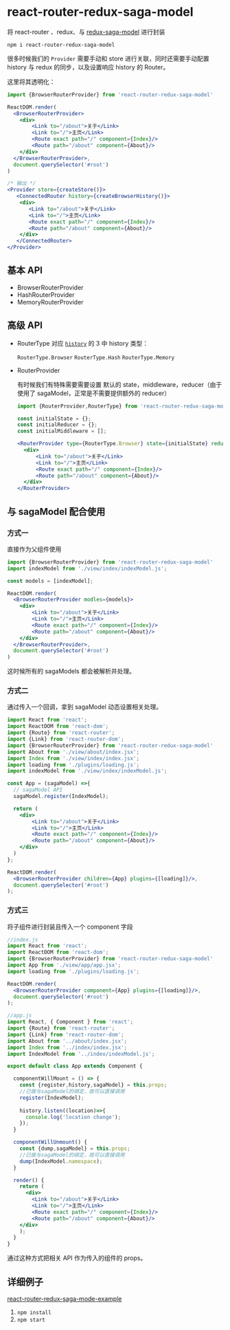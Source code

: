 # react-router-redux-saga-model
将 react-router 、redux、与 [redux-saga-model](https://github.com/tomsonTang/redux-saga-model) 进行封装

`npm i react-router-redux-saga-model`

很多时候我们的 `Provider` 需要手动和 store 进行关联，同时还需要手动配置 history 与 redux 的同步，以及设置响应 history 的 Router。

这里将其透明化：

```jsx
import {BrowserRouterProvider} from 'react-router-redux-saga-model'

ReactDOM.render(
  <BrowserRouterProvider>
    <div>
        <Link to="/about">关于</Link>
        <Link to="/">主页</Link>
        <Route exact path="/" component={Index}/>
        <Route path="/about" component={About}/>
    </div>
  </BrowserRouterProvider>,
  document.querySelector('#root')
)
```

```jsx
/* 输出 */
<Provider store={createStore()}>
   <ConnectedRouter history={createBrowserHistory()}>
   	<div>
       <Link to="/about">关于</Link>
       <Link to="/">主页</Link>
       <Route exact path="/" component={Index}/>
       <Route path="/about" component={About}/>
    </div>
   </ConnectedRouter>
</Provider>
```



## 基本 API

- BrowserRouterProvider
- HashRouterProvider
- MemoryRouterProvider

## 高级 API

- RouterType 对应 [`history`](https://github.com/ReactTraining/history) 的 3 中 history 类型：

  `RouterType.Browser` 
  `RouterType.Hash`
  `RouterType.Memory`


- RouterProvider

  有时候我们有特殊需要需要设置 默认的 state，middleware，reducer（由于使用了 sagaModel，正常是不需要提供额外的 reducer）

  ```jsx
  import {RouterProvider,RouterType} from 'react-router-redux-saga-model';

  const initialState = {};
  const initialReducer = {};
  const initialMiddleware = [];

  <RouterProvider type={RouterType.Browser} state={initialState} reducers={initialReducer} middleware={initialMiddleware}>
    <div>
        <Link to="/about">关于</Link>
        <Link to="/">主页</Link>
        <Route exact path="/" component={Index}/>
        <Route path="/about" component={About}/>
    </div>
  </RouterProvider>
  ```

## 与 sagaModel 配合使用 

### 方式一

直接作为父组件使用

```jsx
import {BrowserRouterProvider} from 'react-router-redux-saga-model'
import indexModel from './view/index/indexModel.js';

const models = [indexModel];

ReactDOM.render(
  <BrowserRouterProvider modles={models}>
    <div>
        <Link to="/about">关于</Link>
        <Link to="/">主页</Link>
        <Route exact path="/" component={Index}/>
        <Route path="/about" component={About}/>
    </div>
  </BrowserRouterProvider>,
  document.querySelector('#root')
)
```

这时候所有的 sagaModels 都会被解析并处理。

### 方式二

通过传入一个回调，拿到 sagaModel 动态设置相关处理。

```jsx
import React from 'react';
import ReactDOM from 'react-dom';
import {Route} from 'react-router';
import {Link} from 'react-router-dom';
import {BrowserRouterProvider} from 'react-router-redux-saga-model'
import About from './view/about/index.jsx';
import Index from './view/index/index.jsx';
import loading from './plugins/loading.js';
import indexModel from './view/index/indexModel.js';

const App = (sagaModel) =>{
  // sagaModel API
  sagaModel.register(IndexModel);

  return (
    <div>
        <Link to="/about">关于</Link>
        <Link to="/">主页</Link>
        <Route exact path="/" component={Index}/>
        <Route path="/about" component={About}/>
    </div>
  )
};

ReactDOM.render(
  <BrowserRouterProvider children={App} plugins={[loading]}/>,
  document.querySelector('#root')
);
```

### 方式三

将子组件进行封装且传入一个 component 字段

```jsx
//index.js
import React from 'react';
import ReactDOM from 'react-dom';
import {BrowserRouterProvider} from 'react-router-redux-saga-model'
import App from './view/app/app.jsx';
import loading from './plugins/loading.js';

ReactDOM.render(
  <BrowserRouterProvider component={App} plugins={[loading]}/>,
  document.querySelector('#root')
);
```

```jsx
//app.js
import React, { Component } from 'react';
import {Route} from 'react-router';
import {Link} from 'react-router-dom';
import About from '../about/index.jsx';
import Index from '../index/index.jsx';
import IndexModel from '../index/indexModel.js';

export default class App extends Component {

  componentWillMount = () => {
    const {register,history,sagaModel} = this.props;
	//已做与sagaModel的绑定，故可以直接调用
    register(IndexModel);
    
    history.listen((location)=>{
      console.log('location change');
    });
  }

  componentWillUnmount() {
    const {dump,sagaModel} = this.props;
	//已做与sagaModel的绑定，故可以直接调用
    dump(IndexModel.namespace);
  }

  render() {
    return (
      <div>
        <Link to="/about">关于</Link>
        <Link to="/">主页</Link>
        <Route exact path="/" component={Index}/>
        <Route path="/about" component={About}/>
    </div>
    );
  }
}
```

通过这种方式把相关 API 作为传入的组件的 props。

## 详细例子

[ react-router-redux-saga-mode-example ](https://github.com/tomsonTang/react-router-redux-saga-model-example)

1. `npm install `
2. `npm start`



